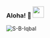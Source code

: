 ### Aloha! 👋 <img src="https://imgur.com/gallery/oZAIY.gif" width="30px">

![S-B-Iqbal](https://github-readme-stats.vercel.app/api?username=S-B-Iqbal&show_icons=true&theme=algolia&show_icons=true)

<!--
**S-B-Iqbal/S-B-Iqbal** is a ✨ _special_ ✨ repository because its `README.md` (this file) appears on your GitHub profile.

Here are some ideas to get you started:

- 🔭 I’m currently working on ...
- 🌱 I’m currently learning ...
- 👯 I’m looking to collaborate on ...
- 🤔 I’m looking for help with ...
- 💬 Ask me about ...
- 📫 How to reach me: ...
- 😄 Pronouns: ...
- ⚡ Fun fact: ...
-->
